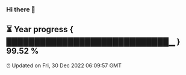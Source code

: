 ### Hi there 👋
⏳ Year progress { █████████████████████████████▁ } 99.52 %
---
⏰ Updated on Fri, 30 Dec 2022 06:09:57 GMT

